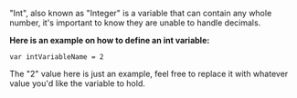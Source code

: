 "Int", also known as "Integer" is a variable that can contain any whole number, it's important to know they are unable to handle decimals.

**Here is an example on how to define an int variable:**
```
var intVariableName = 2
```
The "2" value here is just an example, feel free to replace it with whatever value you'd like the variable to hold.